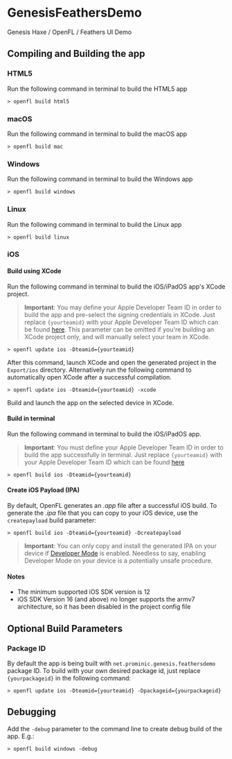 # GenesisFeathersDemo
Genesis Haxe / OpenFL / Feathers UI Demo

## Compiling and Building the app

### HTML5

Run the following command in terminal to build the HTML5 app

`> openfl build html5`

### macOS

Run the following command in terminal to build the macOS app

`> openfl build mac`

### Windows

Run the following command in terminal to build the Windows app

`> openfl build windows`

### Linux

Run the following command in terminal to build the Linux app

`> openfl build linux`

### iOS

#### Build using XCode

Run the following command in terminal to build the iOS/iPadOS app's XCode project.

> **Important**: You may define your Apple Developer Team ID in order to build the app and pre-select the signing credentials in XCode. Just replace `{yourteamid}` with your Apple Developer Team ID which can be found [here](https://developer.apple.com/account/#MembershipDetailsCard). This parameter can be omitted if you're building an XCode project only, and will manually select your team in XCode.

`> openfl update ios -Dteamid={yourteamid}`

After this command, launch XCode and open the generated project in the `Export/ios` directory. Alternatively run the following command to automatically open XCode after a successful compilation.

`> openfl update ios -Dteamid={yourteamid} -xcode`

Build and launch the app on the selected device in XCode.

#### Build in terminal

Run the following command in terminal to build the iOS/iPadOS app.

> **Important**: You must define your Apple Developer Team ID in order to build the app successfully in terminal. Just replace `{yourteamid}` with your Apple Developer Team ID which can be found [here](https://developer.apple.com/account/#MembershipDetailsCard)

`> openfl build ios -Dteamid={yourteamid}`

#### Create iOS Payload (IPA)

By default, OpenFL generates an *.app* file after a successful iOS build. To generate the *.ipa* file that you can copy to your iOS device, use the `createpayload` build parameter:

`> openfl build ios -Dteamid={yourteamid} -Dcreatepayload`

> **Important**: You can only copy and install the generated IPA on your device if [Developer Mode](https://stackoverflow.com/questions/73733701/how-to-enable-developer-mode-in-ios-16-0) is enabled. Needless to say, enabling Developer Mode on your device is a potentially unsafe procedure.

#### Notes

- The minimum supported iOS SDK version is 12
- iOS SDK Version 16 (and above) no longer supports the armv7 architecture, so it has been disabled in the project config file

## Optional Build Parameters

### Package ID

By default the app is being built with `net.prominic.genesis.feathersdemo` package ID. To build with your own desired package id, just replace `{yourpackageid}` in the following command:

`> openfl update ios -Dteamid={yourteamid} -Dpackageid={yourpackageid}`

## Debugging

Add the `-debug` parameter to the command line to create debug build of the app. E.g.:

`> openfl build windows -debug`
